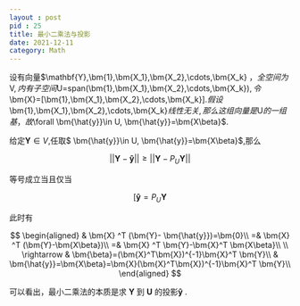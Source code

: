 ```yaml
---
layout : post
pid : 25
title: 最小二乘法与投影
date: 2021-12-11  
category: Math
---
```


设有向量$\mathbf{Y},\bm{1},\bm{X_1},\bm{X_2},\cdots,\bm{X_k} $，全空间为$V$,内有子空间$U=span(\bm{1},\bm{X_1},\bm{X_2},\cdots,\bm{X_k})$,令$\bm{X}=[\bm{1},\bm{X_1},\bm{X_2},\cdots,\bm{X_k}]$.假设$\bm{1},\bm{X_1},\bm{X_2},\cdots,\bm{X_k}$线性无关,那么这组向量是$U$的一组基，故$\forall \bm{\hat{y}}\in U, \bm{\hat{y}}=\bm{X\beta}$.

给定$\bm{Y}\in V$,任取$ \bm{\hat{y}}\in U, \bm{\hat{y}}=\bm{X\beta}$,那么

$$
||\bm{Y}- \bm{\hat{y}}||\geq ||\bm{Y}-P_U \bm{Y}||
$$

等号成立当且仅当

$$
[ \bm{\hat{y}}=P_U \bm{Y}
$$

此时有


$$
    \begin{aligned}
            & \bm{X} ^T (\bm{Y}- \bm{\hat{y}})=\bm{0}\\
    =& \bm{X} ^T (\bm{Y}-\bm{X\beta})\\
    =& \bm{X} ^T \bm{Y}-\bm{X}^T \bm{X\beta}\\
    \\
    \rightarrow & \bm{\beta}=(\bm{X}^T\bm{X})^{-1}\bm{X}^T \bm{Y}\\
    & \bm{\hat{y}}=\bm{X\beta}=\bm{X}(\bm{X}^T\bm{X})^{-1}\bm{X}^T \bm{Y}\\
    \end{aligned}
$$


可以看出，最小二乘法的本质是求 $\bm{Y}$ 到 $\bm{U}$ 的投影$\bm{\hat{y}}$ .

